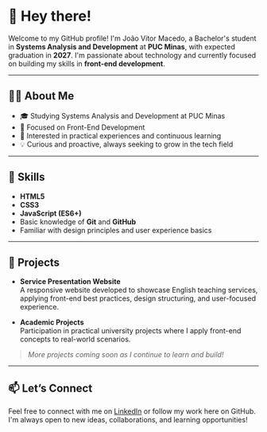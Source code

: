 # 👋 Hey there!

Welcome to my GitHub profile! I'm João Vitor Macedo, a Bachelor's student in **Systems Analysis and Development** at **PUC Minas**, with expected graduation in **2027**. I'm passionate about technology and currently focused on building my skills in **front-end development**.

---

## 👨‍💻 About Me

- 🎓 Studying Systems Analysis and Development at PUC Minas  
- 🎯 Focused on Front-End Development  
- 🚀 Interested in practical experiences and continuous learning  
- 💡 Curious and proactive, always seeking to grow in the tech field  

---

## 🧠 Skills

- **HTML5**  
- **CSS3**  
- **JavaScript (ES6+)**  
- Basic knowledge of **Git** and **GitHub**  
- Familiar with design principles and user experience basics  

---

## 💼 Projects

- **Service Presentation Website**  
  A responsive website developed to showcase English teaching services, applying front-end best practices, design structuring, and user-focused experience.

- **Academic Projects**  
  Participation in practical university projects where I apply front-end concepts to real-world scenarios.

> *More projects coming soon as I continue to learn and build!*

---

## 📫 Let’s Connect

Feel free to connect with me on [LinkedIn](www.linkedin.com/in/joaovitormacedo) or follow my work here on GitHub.  
I'm always open to new ideas, collaborations, and learning opportunities!

